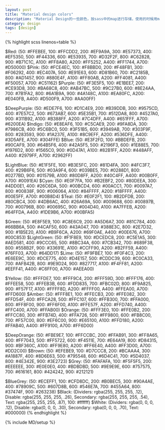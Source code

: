 ```yaml
---
layout: post
title: "Material design colors"
description: "Material Design的一些颜色，按sass中的map进行存储，使用的时候用map_get()来进行调用"
category: design
tags: [design]
---
```


{% highlight scss linenos=table %}

$Red: (50: #FFEBEE, 100: #FFCDD2, 200: #EF9A9A, 300: #E57373, 400: #EF5350, 500: #F44336, 600: #E53935, 700: #D32F2F, 800: #C62828, 900: #B71C1C, A100: #FF8A80, A200: #FF5252, A400: #FF1744, A700: #D50000)
$Pink: (50: #FCE4EC, 100: #F8BBD0, 200: #F48FB1, 300: #F06292, 400: #EC407A, 500: #E91E63, 600: #D81B60, 700: #C2185B, 800: #AD1457, 900: #880E4F, A100: #FF80AB, A200: #FF4081, A400: #F50057, A700: #C51162)
$Purple: (50: #F3E5F5, 100: #E1BEE7, 200: #CE93D8, 300: #BA68C8, 400: #AB47BC, 500: #9C27B0, 600: #8E24AA, 700: #7B1FA2, 800: #6A1B9A, 900: #4A148C, A100: #EA80FC, A200: #E040FB, A400: #D500F9, A700: #AA00FF)

$DeepPurple: (50: #EDE7F6, 100: #D1C4E9, 200: #B39DDB, 300: #9575CD, 400: #7E57C2, 500: #673AB7, 600: #5E35B1, 700: #512DA8, 800: #4527A0, 900: #311B92, A100: #B388FF, A200: #7C4DFF, A400: #651FFF, A700: #6200EA)
$Indigo: (50: #E8EAF6, 100: #C5CAE9, 200: #9FA8DA, 300: #7986CB, 400: #5C6BC0, 500: #3F51B5, 600: #3949AB, 700: #303F9F, 800: #283593, 900: #1A237E, A100: #8C9EFF, A200: #536DFE, A400: #3D5AFE, A700: #304FFE)
$Blue: (50: #E3F2FD, 100: #BBDEFB, 200: #90CAF9, 300: #64B5F6, 400: #42A5F5, 500: #2196F3, 600: #1E88E5, 700: #1976D2, 800: #1565C0, 900: #0D47A1, A100: #82B1FF, A200: #448AFF, A400: #2979FF, A700: #2962FF)

$LightBlue: (50: #E1F5FE, 100: #B3E5FC, 200: #81D4FA, 300: #4FC3F7, 400: #29B6F6, 500: #03A9F4, 600: #039BE5, 700: #0288D1, 800: #0277BD, 900: #01579B, A100: #80D8FF, A200: #40C4FF, A400: #00B0FF, A700: #0091EA)
$Cyan: (50: #E0F7FA, 100: #B2EBF2, 200: #80DEEA, 300: #4DD0E1, 400: #26C6DA, 500: #00BCD4, 600: #00ACC1, 700: #0097A7, 800: #00838F, 900: #006064, A100: #84FFFF, A200: #18FFFF, A400: #00E5FF, A700: #00B8D4)
$Teal: (50: #E0F2F1, 100: #B2DFDB, 200: #80CBC4, 300: #4DB6AC, 400: #26A69A, 500: #009688, 600: #00897B, 700: #00796B, 800: #00695C, 900: #004D40, A100: #A7FFEB, A200: #64FFDA, A400: #1DE9B6, A700: #00BFA5)

$Green: (50: #E8F5E9, 100: #C8E6C9, 200: #A5D6A7, 300: #81C784, 400: #66BB6A, 500: #4CAF50, 600: #43A047, 700: #388E3C, 800: #2E7D32, 900: #1B5E20, A100: #B9F6CA, A200: #69F0AE, A400: #00E676, A700: #00C853)
$LightGreen: (50: #F1F8E9, 100: #DCEDC8, 200: #C5E1A5, 300: #AED581, 400: #9CCC65, 500: #8BC34A, 600: #7CB342, 700: #689F38, 800: #558B2F, 900: #33691E, A100: #CCFF90, A200: #B2FF59, A400: #76FF03, A700: #64DD17)
$Lime: (50: #F9FBE7, 100: #F0F4C3, 200: #E6EE9C, 300: #DCE775, 400: #D4E157, 500: #CDDC39, 600: #C0CA33, 700: #AFB42B, 800: #9E9D24, 900: #827717, A100: #F4FF81, A200: #EEFF41, A400: #C6FF00, A700: #AEEA00)

$Yellow: (50: #FFFDE7, 100: #FFF9C4, 200: #FFF59D, 300: #FFF176, 400: #FFEE58, 500: #FFEB3B, 600: #FDD835, 700: #FBC02D, 800: #F9A825, 900: #F57F17, A100: #FFFF8D, A200: #FFFF00, A400: #FFEA00, A700: #FFD600)
$Amber: (50: #FFF8E1, 100: #FFECB3, 200: #FFE082, 300: #FFD54F, 400: #FFCA28, 500: #FFC107, 600: #FFB300, 700: #FFA000, 800: #FF8F00, 900: #FF6F00, A100: #FFE57F, A200: #FFD740, A400: #FFC400, A700: #FFAB00)
$Orange: (50: #FFF3E0, 100: #FFE0B2, 200: #FFCC80, 300: #FFB74D, 400: #FFA726, 500: #FF9800, 600: #FB8C00, 700: #F57C00, 800: #EF6C00, 900: #E65100, A100: #FFD180, A200: #FFAB40, A400: #FF9100, A700: #FF6D00)

$DeepOrange: (50: #FBE9E7, 100: #FFCCBC, 200: #FFAB91, 300: #FF8A65, 400: #FF7043, 500: #FF5722, 600: #F4511E, 700: #E64A19, 800: #D84315, 900: #BF360C, A100: #FF9E80, A200: #FF6E40, A400: #FF3D00, A700: #DD2C00)
$Brown: (50: #EFEBE9, 100: #D7CCC8, 200: #BCAAA4, 300: #A1887F, 400: #8D6E63, 500: #795548, 600: #6D4C41, 700: #5D4037, 800: #4E342E, 900: #3E2723)
$Grey: (50: #FAFAFA, 100: #F5F5F5, 200: #EEEEEE, 300: #E0E0E0, 400: #BDBDBD, 500: #9E9E9E, 600: #757575, 700: #616161, 800: #424242, 900: #212121)

$BlueGrey: (50: #ECEFF1, 100: #CFD8DC, 200: #B0BEC5, 300: #90A4AE, 400: #78909C, 500: #607D8B, 600: #546E7A, 700: #455A64, 800: #37474F, 900: #263238)
$Black: (Dividers: rgba(255, 255, 255, .12), Disable: rgba(255, 255, 255, .26), Secondary: rgba(255, 255, 255, .54), Text: rgba(255, 255, 255, .87), 100: #ffffff)
$White: (Dividers: rgba(0, 0, 0, .12), Disable: rgba(0, 0, 0, .30), Secondary: rgba(0, 0, 0, .70), Text: #000000)
{% endhighlight %}

{% include MD/setup %}
